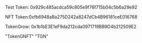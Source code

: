 Test Token: 0x929c485acdca59c805e9f76f715b04c5b6a29e92

NFT Token:0xfb6948aBa275D242a8247dCb4B96181ceE016768

TokenGrow: 0x1b1bE3E1eF9da212cda0971719BB9D4b212509E2

"TokenGNFT" "TGN"